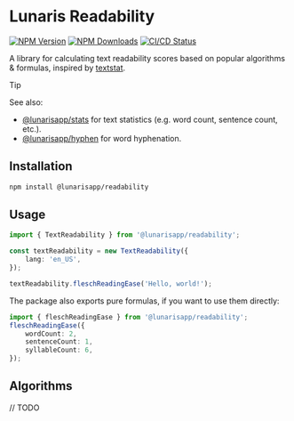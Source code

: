 # Lunaris Readability

[![NPM Version](https://img.shields.io/npm/v/%40lunarisapp%2Freadability)](https://www.npmjs.com/package/@lunarisapp/readability)
[![NPM Downloads](https://img.shields.io/npm/dm/%40lunarisapp%2Freadability)](https://www.npmjs.com/package/@lunarisapp/readability)
[![CI/CD Status](https://img.shields.io/github/actions/workflow/status/LunarisApp/text-tools/checks.yml?label=CI%2FCD)](https://github.com/LunarisApp/text-tools/actions/workflows/checks.yml)

A library for calculating text readability scores based on popular algorithms & formulas, inspired by [textstat](https://github.com/textstat/textstat).

> [!TIP]
> See also:
>   - [@lunarisapp/stats](https://github.com/LunarisApp/text-tools/tree/main/packages/stats) for text statistics (e.g. word count, sentence count, etc.).
>   - [@lunarisapp/hyphen](https://github.com/LunarisApp/text-tools/tree/main/packages/hyphen) for word hyphenation.

## Installation

```bash
npm install @lunarisapp/readability
```

## Usage

```typescript
import { TextReadability } from '@lunarisapp/readability';

const textReadability = new TextReadability({
    lang: 'en_US',
});

textReadability.fleschReadingEase('Hello, world!');
```

The package also exports pure formulas, if you want to use them directly:

```typescript
import { fleschReadingEase } from '@lunarisapp/readability';
fleschReadingEase({
    wordCount: 2,
    sentenceCount: 1,
    syllableCount: 6,
});
```

## Algorithms
// TODO